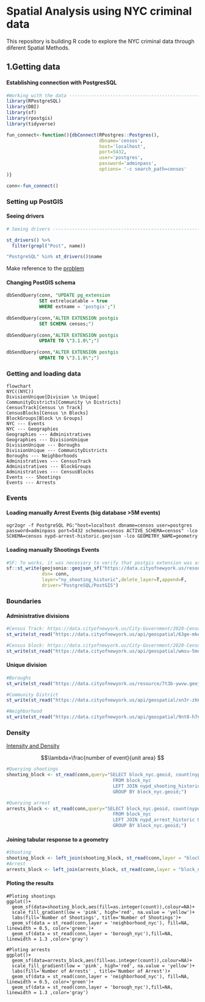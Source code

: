 # Spatial Analysis using NYC criminal data
This repository is building R code to explore the NYC criminal data through diferent Spatial Methods. 


## 1.Getting data

#### Establishing connection with PostgresSQL

```R
#Working with the data --------------------------------------------------------
library(RPostgreSQL)
library(DBI)
library(sf)
library(rpostgis)
library(tidyverse)

fun_connect<-function(){dbConnect(RPostgres::Postgres(),
                                  dbname='censos',
                                  host='localhost',
                                  port=5432,
                                  user='postgres',
                                  password='adminpass',
                                  options= '-c search_path=censos'
)}

conn<-fun_connect()
```

### Setting up PostGIS

#### Seeing drivers
```R
# Seeing drivers ----------------------------------------------------------

st_drivers() %>% 
  filter(grepl("Post", name))

"PostgreSQL" %in% st_drivers()$name
```

Make reference to the [problem](https://github.com/r-spatial/sf/issues/60#issuecomment-1399338141)


#### Changing PostGIS schema

```SQL
dbSendQuery(conn, "UPDATE pg_extension
            SET extrelocatable = true
            WHERE extname = 'postgis';")
            
dbSendQuery(conn,"ALTER EXTENSION postgis
            SET SCHEMA censos;")
            
dbSendQuery(conn,"ALTER EXTENSION postgis
            UPDATE TO \"3.1.0\";")
            
dbSendQuery(conn,"ALTER EXTENSION postgis
            UPDATE TO \"3.1.0\";")
```

### Getting and loading data


```mermaid
flowchart 
NYC((NYC))
DivisionUnique[Division \n Unique]
CommunityDistricts[Community \n Districts]
CensusTrack[Census \n Track]
CensusBlocks[Census \n Blocks]
BlockGroups[Block \n Groups]
NYC --- Events
NYC --- Geographies
Geographies --- Administratives
Geographies --- DivisionUnique
DivisionUnique --- Boroughs
DivisionUnique --- CommunityDistricts
Boroughs --- Neighborhoods
Administratives --- CensusTrack
Administratives --- BlockGroups
Administratives --- CensusBlocks
Events --- Shootings
Events --- Arrests
```

### Events

#### Loading manually Arrest Events (big database >5M events)

```console
ogr2ogr -f PostgreSQL PG:"host=localhost dbname=censos user=postgres password=adminpass port=5432 schemas=censos ACTIVE_SCHEMA=censos" -lco SCHEMA=censos nypd-arrest-historic.geojson -lco GEOMETRY_NAME=geometry
```

#### Loading manually Shootings Events
```R
#SF: To works, it was necessary to verify that postgis extension was associated to our schema 
sf::st_write(geojsonio::geojson_sf("https://data.cityofnewyork.us/resource/833y-fsy8.geojson?%24limit=5308876&%24%24app_token=PUTPERSONALTOKEN"),
             dsn= conn,
             layer="ny_shooting_historic",delete_layer=T,append=F,
             driver="PostgreSQL/PostGIS")
```


### Boundaries

#### Administrative divisions

```R
#Census Track: https://data.cityofnewyork.us/City-Government/2020-Census-Tracts-Tabular/63ge-mke6
st_write(st_read("https://data.cityofnewyork.us/api/geospatial/63ge-mke6?accessType=DOWNLOAD&method=export&format=GeoJSON"),dsn = conn, 'ct_nyc')

#Census block: https://data.cityofnewyork.us/City-Government/2020-Census-Tracts-Tabular/63ge-mke6
st_write(st_read("https://data.cityofnewyork.us/api/geospatial/wmsu-5muw?accessType=DOWNLOAD&method=export&format=GeoJSON"),dsn = conn, 'block_nyc')
```
#### Unique division

```R
#Boroughs 
st_write(st_read("https://data.cityofnewyork.us/resource/7t3b-ywvw.geojson"),dsn = conn, 'borough_nyc')

#Community District
st_write(st_read("https://data.cityofnewyork.us/api/geospatial/xn3r-zk6y?accessType=DOWNLOAD&method=export&format=GeoJSON"),dsn = conn, 'cdta_nyc')

#Neighborhood
st_write(st_read("https://data.cityofnewyork.us/api/geospatial/9nt8-h7nd?accessType=DOWNLOAD&method=export&format=GeoJSON"),dsn = conn, 'neighborhood_nyc')

```

### Density

[Intensity and Density](https://paezha.github.io/spatial-analysis-r/point-pattern-analysis-i.html#intensity-and-density)

$$\lambda=\frac{number of event}{unit area} $$

```R
#Querying shootings
shooting_block <- st_read(conn,query="SELECT block_nyc.geoid, count(nypd_shooting_historic.geometry)
                                       FROM block_nyc
                                       LEFT JOIN nypd_shooting_historic ON st_contains(block_nyc.geometry, nypd_shooting_historic.geometry)
                                       GROUP BY block_nyc.geoid;")

#Querying arrest
arrests_block <- st_read(conn,query="SELECT block_nyc.geoid, count(nypd_arrest_historic.geometry)
                                       FROM block_nyc
                                       LEFT JOIN nypd_arrest_historic ON st_contains(block_nyc.geometry, nypd_arrest_historic.geometry)
                                       GROUP BY block_nyc.geoid;")
```

#### Joining tabular response to a geometry
```R
#Shooting
shooting_block <- left_join(shooting_block, st_read(conn,layer = "block_nyc"), by="geoid")|> st_as_sf()
#Arrest
arrests_block <- left_join(arrests_block, st_read(conn,layer = "block_nyc"), by="geoid")|> st_as_sf()
```
#### Ploting the results
```
#Ploting shootings
ggplot()+
  geom_sf(data=shooting_block,aes(fill=as.integer(count)),colour=NA)+
  scale_fill_gradient(low = 'pink', high='red', na.value = 'yellow')+
  labs(fill='Number of Shootings', title='Number of Shootings')+
  geom_sf(data = st_read(conn,layer = 'neighborhood_nyc'), fill=NA, linewidth = 0.5, color='green')+
  geom_sf(data = st_read(conn,layer = 'borough_nyc'),fill=NA, linewidth = 1.3 ,color='gray')
```

```
#Ploting arrests
ggplot()+
  geom_sf(data=arrests_block,aes(fill=as.integer(count)),colour=NA)+
  scale_fill_gradient(low = 'pink', high='red', na.value = 'yellow')+
  labs(fill='Number of Arrests' , title='Number of Arrest')+
  geom_sf(data = st_read(conn,layer = 'neighborhood_nyc'), fill=NA, linewidth = 0.5, color='green')+
  geom_sf(data = st_read(conn,layer = 'borough_nyc'),fill=NA, linewidth = 1.3 ,color='gray')
  
```
